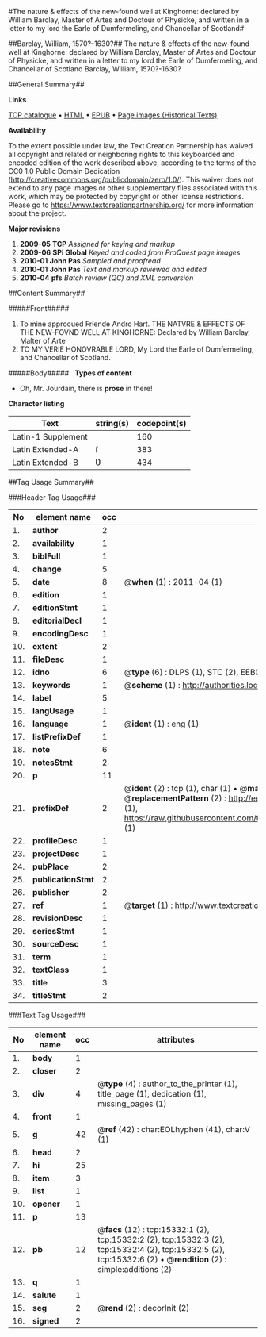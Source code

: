 #The nature & effects of the new-found well at Kinghorne: declared by William Barclay, Master of Artes and Doctour of Physicke, and written in a letter to my lord the Earle of Dumfermeling, and Chancellar of Scotland#

##Barclay, William, 1570?-1630?##
The nature & effects of the new-found well at Kinghorne: declared by William Barclay, Master of Artes and Doctour of Physicke, and written in a letter to my lord the Earle of Dumfermeling, and Chancellar of Scotland
Barclay, William, 1570?-1630?

##General Summary##

**Links**

[TCP catalogue](http://www.ota.ox.ac.uk/tcp/)  • 
[HTML](http://tei.it.ox.ac.uk/tcp/Texts-HTML/free/A03/A03942.html)  • 
[EPUB](http://tei.it.ox.ac.uk/tcp/Texts-EPUB/free/A03/A03942.epub) • 
[Page images (Historical Texts)](https://historicaltexts.jisc.ac.uk/eebo-99850146e)

**Availability**

To the extent possible under law, the Text Creation Partnership has waived all copyright and related or neighboring rights to this keyboarded and encoded edition of the work described above, according to the terms of the CC0 1.0 Public Domain Dedication (http://creativecommons.org/publicdomain/zero/1.0/). This waiver does not extend to any page images or other supplementary files associated with this work, which may be protected by copyright or other license restrictions. Please go to https://www.textcreationpartnership.org/ for more information about the project.

**Major revisions**

1. __2009-05__ __TCP__ *Assigned for keying and markup*
1. __2009-06__ __SPi Global__ *Keyed and coded from ProQuest page images*
1. __2010-01__ __John Pas__ *Sampled and proofread*
1. __2010-01__ __John Pas__ *Text and markup reviewed and edited*
1. __2010-04__ __pfs__ *Batch review (QC) and XML conversion*

##Content Summary##

#####Front#####

1. To mine approoued Friende Andro Hart.
THE NATVRE & EFFECTS OF THE NEW-FOVND WELL AT KINGHORNE: Declared by William Barclay, Maſter of Arte
1. TO MY VERIE HONOVRABLE LORD, My Lord the Earle of Dumfermeling, and Chancellar of Scotland.

#####Body#####
 
**Types of content**

  * Oh, Mr. Jourdain, there is **prose** in there!

**Character listing**


|Text|string(s)|codepoint(s)|
|---|---|---|
|Latin-1 Supplement| |160|
|Latin Extended-A|ſ|383|
|Latin Extended-B|Ʋ|434|

##Tag Usage Summary##

###Header Tag Usage###

|No|element name|occ|attributes|
|---|---|---|---|
|1.|__author__|2||
|2.|__availability__|1||
|3.|__biblFull__|1||
|4.|__change__|5||
|5.|__date__|8| @__when__ (1) : 2011-04 (1)|
|6.|__edition__|1||
|7.|__editionStmt__|1||
|8.|__editorialDecl__|1||
|9.|__encodingDesc__|1||
|10.|__extent__|2||
|11.|__fileDesc__|1||
|12.|__idno__|6| @__type__ (6) : DLPS (1), STC (2), EEBO-CITATION (1), PROQUEST (1), VID (1)|
|13.|__keywords__|1| @__scheme__ (1) : http://authorities.loc.gov/ (1)|
|14.|__label__|5||
|15.|__langUsage__|1||
|16.|__language__|1| @__ident__ (1) : eng (1)|
|17.|__listPrefixDef__|1||
|18.|__note__|6||
|19.|__notesStmt__|2||
|20.|__p__|11||
|21.|__prefixDef__|2| @__ident__ (2) : tcp (1), char (1)  •  @__matchPattern__ (2) : ([0-9\-]+):([0-9IVX]+) (1), (.+) (1)  •  @__replacementPattern__ (2) : http://eebo.chadwyck.com/downloadtiff?vid=$1&page=$2 (1), https://raw.githubusercontent.com/textcreationpartnership/Texts/master/tcpchars.xml#$1 (1)|
|22.|__profileDesc__|1||
|23.|__projectDesc__|1||
|24.|__pubPlace__|2||
|25.|__publicationStmt__|2||
|26.|__publisher__|2||
|27.|__ref__|1| @__target__ (1) : http://www.textcreationpartnership.org/docs/. (1)|
|28.|__revisionDesc__|1||
|29.|__seriesStmt__|1||
|30.|__sourceDesc__|1||
|31.|__term__|1||
|32.|__textClass__|1||
|33.|__title__|3||
|34.|__titleStmt__|2||


###Text Tag Usage###

|No|element name|occ|attributes|
|---|---|---|---|
|1.|__body__|1||
|2.|__closer__|2||
|3.|__div__|4| @__type__ (4) : author_to_the_printer (1), title_page (1), dedication (1), missing_pages (1)|
|4.|__front__|1||
|5.|__g__|42| @__ref__ (42) : char:EOLhyphen (41), char:V (1)|
|6.|__head__|2||
|7.|__hi__|25||
|8.|__item__|3||
|9.|__list__|1||
|10.|__opener__|1||
|11.|__p__|13||
|12.|__pb__|12| @__facs__ (12) : tcp:15332:1 (2), tcp:15332:2 (2), tcp:15332:3 (2), tcp:15332:4 (2), tcp:15332:5 (2), tcp:15332:6 (2)  •  @__rendition__ (2) : simple:additions (2)|
|13.|__q__|1||
|14.|__salute__|1||
|15.|__seg__|2| @__rend__ (2) : decorInit (2)|
|16.|__signed__|2||
